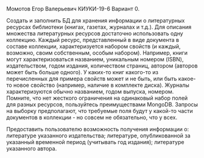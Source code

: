 
Момотов Егор Валерьевич КИУКИ-19-6 Вариант 0.

Создать и заполнить БД для хранения информации о литературных ресурсах библиотеки (книгах, газетах, журналах и т.д.).
Для описания множества литературных ресурсов достаточно использовать одну коллекцию. 
Каждый ресурс, представленный в виде документа в составе коллекции, характеризуется набором свойств (и каждый, возможно, своим собственным, особым набором). 
Например, книги могут характеризоваться названием, уникальным номером (ISBN), издательством, годом издания, количеством страниц, автором 
(авторов может быть больше одного).
У каких-то книг какого-то из перечисленных для примера свойств может и не быть, или быть какое-то новое свойство (например, наличие в комплекте диска).
Журналы характеризуются обычно названием, годом выпуска, номером.
Помните, что нет жесткого ограничения на одинаковый набор полей для разных ресурсов, пользуйтесь преимуществами MongoDB. 
Запросы на выборку предполагают, что требуемые поля будут у какой-то части документов в коллекции - но совсем не обязательно, что у всех.

Предоставить пользователю возможность получения информации о:
  литературе указанного издательства;
  литературе, опубликованной за указанный временной период (учитывать год издания);
  литературе указанного автора.
